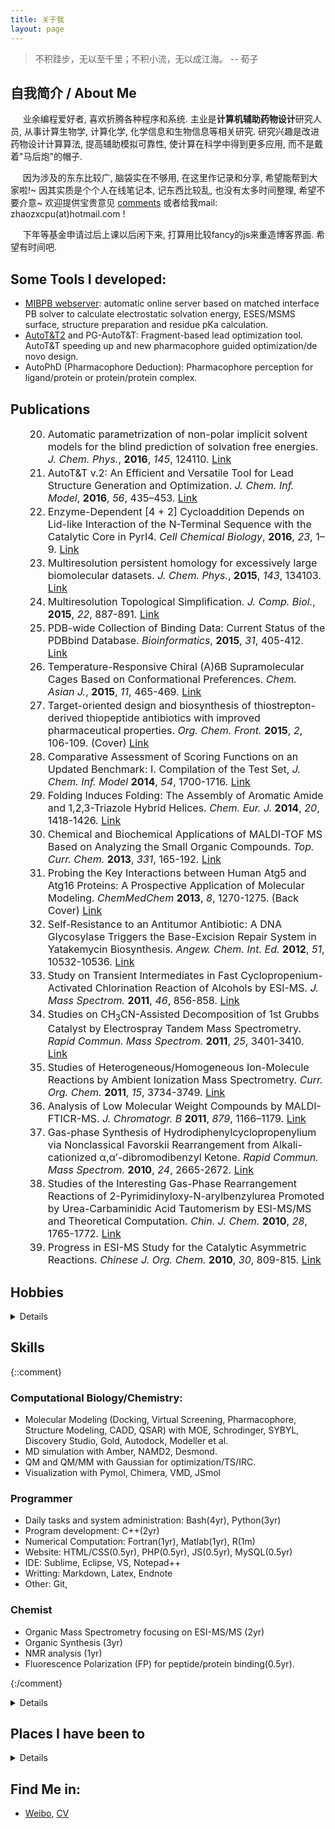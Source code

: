 ```yaml
---
title: 关于我
layout: page
---
```


<style>ol li{font-size:16px;padding:0;margin:2px 0 2px 36px} ol li strong{font-size:16px;padding:0;}</style>

> 不积跬步，无以至千里；不积小流，无以成江海。 -- 荀子

## 自我简介 / About Me

&nbsp;&nbsp;&nbsp;&nbsp;  业余编程爱好者, 喜欢折腾各种程序和系统. 主业是**计算机辅助药物设计**研究人员, 从事计算生物学, 计算化学, 化学信息和生物信息等相关研究. 研究兴趣是改进药物设计计算算法, 提高辅助模拟可靠性, 使计算在科学中得到更多应用, 而不是戴着"马后炮"的帽子.    

&nbsp;&nbsp;&nbsp;&nbsp;  因为涉及的东东比较广, 脑袋实在不够用, 在这里作记录和分享, 希望能帮到大家啦!~ 因其实质是个个人在线笔记本, 记东西比较乱, 也没有太多时间整理, 希望不要介意~ 欢迎提供宝贵意见 [comments](/pages/guestbook/) 或者给我mail: zhaozxcpu(at)hotmail.com !   

&nbsp;&nbsp;&nbsp;&nbsp;  下年等基金申请过后上课以后闲下来, 打算用比较fancy的js来重造博客界面. 希望有时间吧.

## Some Tools I developed:
- [MIBPB webserver](http://weilab.math.msu.edu/MIBPB/): automatic online server based on matched interface PB solver to calculate electrostatic solvation energy, ESES/MSMS surface, structure preparation and residue pKa calculation. 
- [AutoT&T2](http://www.sioc-ccbg.ac.cn/software/att2/) and PG-AutoT&T: Fragment-based lead optimization tool. AutoT&T speeding up and new pharmacophore guided optimization/de novo design.
- AutoPhD (Pharmacophore Deduction): Pharmacophore perception for ligand/protein or protein/protein complex.

## Publications

20. Automatic parametrization of non-polar implicit solvent models for the blind prediction of solvation free energies. *J. Chem. Phys.*, **2016**, *145*, 124110. [Link](http://scitation.aip.org/content/aip/journal/jcp/145/12/10.1063/1.4963193)
19. AutoT&T v.2: An Efficient and Versatile Tool for Lead Structure Generation and Optimization. *J. Chem. Inf. Model*, **2016**, *56*, 435–453. [Link](http://pubs.acs.org/doi/abs/10.1021/acs.jcim.5b00691)
18. Enzyme-Dependent [4 + 2] Cycloaddition Depends on Lid-like Interaction of the N-Terminal Sequence with the Catalytic Core in PyrI4. *Cell Chemical Biology*, **2016**, *23*, 1–9. [Link](http://www.cell.com/ccbio/fulltext/S2451-9456(16)30006-X)
17. Multiresolution persistent homology for excessively large biomolecular datasets. *J. Chem. Phys.*, **2015**, *143*, 134103. [Link](http://scitation.aip.org/content/aip/journal/jcp/143/13/10.1063/1.4931733)
16. Multiresolution Topological Simplification. *J. Comp. Biol.*, **2015**, *22*, 887-891. [Link](http://online.liebertpub.com/doi/abs/10.1089/cmb.2015.0104)
15. PDB-wide Collection of Binding Data: Current Status of the PDBbind Database. *Bioinformatics*, **2015**, *31*, 405-412. [Link](http://bioinformatics.oxfordjournals.org/content/31/3/405.abstract)
14. Temperature-Responsive Chiral (A)6B Supramolecular Cages Based on Conformational Preferences. *Chem. Asian J.*, **2015**, *11*, 465-469. [Link](http://onlinelibrary.wiley.com/doi/10.1002/asia.201501090/abstract)
13. Target-oriented design and biosynthesis of thiostrepton-derived thiopeptide antibiotics with improved pharmaceutical properties. *Org. Chem. Front.* **2015**, *2*, 106-109. (Cover) [Link](http://pubs.rsc.org/en/content/articlelanding/2015/qo/c4qo00288a)
12. Comparative Assessment of Scoring Functions on an Updated Benchmark: I. Compilation of the Test Set, *J. Chem. Inf. Model* **2014**, *54*, 1700-1716. [Link](http://pubs.acs.org/doi/abs/10.1021/ci500080q)
11. Folding Induces Folding: The Assembly of Aromatic Amide and 1,2,3-Triazole Hybrid Helices. *Chem. Eur. J.*  **2014**, *20*, 1418-1426. [Link](http://onlinelibrary.wiley.com/doi/10.1002/chem.201304161/abstract)
10. Chemical and Biochemical Applications of MALDI-TOF MS Based on Analyzing the Small Organic Compounds. *Top. Curr. Chem.* **2013**, *331*, 165-192. [Link](http://link.springer.com/chapter/10.1007%2F128_2012_364)
9. Probing the Key Interactions between Human Atg5 and Atg16 Proteins: A Prospective Application of
Molecular Modeling. *ChemMedChem* **2013**, *8*, 1270-1275. (Back Cover) [Link](http://onlinelibrary.wiley.com/doi/10.1002/cmdc.201300256/abstract)
8. Self-Resistance to an Antitumor Antibiotic: A DNA Glycosylase Triggers the Base-Excision Repair System in Yatakemycin Biosynthesis. *Angew. Chem. Int. Ed.* **2012**, *51*, 10532-10536. [Link](http://onlinelibrary.wiley.com/doi/10.1002/anie.201204109/abstract)
7. Study on Transient Intermediates in Fast Cyclopropenium-Activated Chlorination Reaction of Alcohols by ESI-MS. *J. Mass Spectrom.* **2011**, *46*, 856-858. [Link](http://onlinelibrary.wiley.com/doi/10.1002/jms.1960/abstract)
6. Studies on CH<sub>3</sub>CN-Assisted Decomposition of 1st Grubbs Catalyst by Electrospray Tandem Mass Spectrometry. *Rapid Commun. Mass Spectrom.* **2011**, *25*, 3401-3410. [Link](http://onlinelibrary.wiley.com/doi/10.1002/rcm.5240/abstract)
5. Studies of Heterogeneous/Homogeneous Ion-Molecule Reactions by Ambient Ionization Mass Spectrometry. *Curr. Org. Chem.* **2011**, *15*, 3734-3749. [Link](http://www.benthamdirect.com/74591/article/studies-heterogeneoushomogeneous-ion-molecule-reactions-ambient-ionization-mass)
4. Analysis of Low Molecular Weight Compounds by MALDI-FTICR-MS. *J. Chromatogr. B* **2011**, *879*, 1166–1179. [Link](http://www.sciencedirect.com/science/article/pii/S1570023211001942)
3. Gas-phase Synthesis of Hydrodiphenylcyclopropenylium via Nonclassical Favorskii Rearrangement from Alkali-cationized α,α′-dibromodibenzyl Ketone. *Rapid Commun. Mass Spectrom.* **2010**, *24*, 2665-2672. [Link](http://onlinelibrary.wiley.com/doi/10.1002/rcm.4694/abstract)
2. Studies of the Interesting Gas-Phase Rearrangement Reactions of 2-Pyrimidinyloxy-N-arylbenzylurea Promoted by Urea-Carbaminidic Acid Tautomerism by ESI-MS/MS and Theoretical Computation. *Chin. J. Chem.* **2010**, *28*, 1765-1772. [Link](http://onlinelibrary.wiley.com/doi/10.1002/cjoc.201090298/abstract)
1. Progress in ESI-MS Study for the Catalytic Asymmetric Reactions. *Chinese J. Org. Chem.* **2010**, *30*, 809-815. [Link](http://sioc-journal.cn/Jwk_yjhx/EN/abstract/abstract338923.shtml)


## Hobbies

<details>
<ul>
  <li>Chinese food (Spicy better)!! Sweet chocolate, cake, candy!! </li>
  <li>IT and Computers, Electronics  </li>
  <li>Sports: Swimming, Tennis, Running</li>
  <li>Watch matches for: American Football, Tennis, NBA, European Football (Barcelona)</li>
  <li>Fan for: MSU, Roger Federar, Argentina football and Messi, Hengda football</li>
</ul>
</details>

## Skills

{::comment}
### Computational Biology/Chemistry:
- Molecular Modeling (Docking, Virtual Screening, Pharmacophore, Structure Modeling, CADD, QSAR) with MOE, Schrodinger, SYBYL, Discovery Studio, Gold, Autodock, Modeller et al. 
- MD simulation with Amber, NAMD2, Desmond.
- QM and QM/MM with Gaussian for optimization/TS/IRC.
- Visualization with Pymol, Chimera, VMD, JSmol

### Programmer
- Daily tasks and system administration: Bash(4yr), Python(3yr)
- Program development: C++(2yr)
- Numerical Computation: Fortran(1yr), Matlab(1yr), R(1m)
- Website: HTML/CSS(0.5yr), PHP(0.5yr), JS(0.5yr), MySQL(0.5yr)
- IDE: Sublime, Eclipse, VS, Notepad++
- Writting: Markdown, Latex, Endnote
- Other: Git, 

### Chemist
- Organic Mass Spectrometry focusing on ESI-MS/MS (2yr)
- Organic Synthesis (3yr)
- NMR analysis (1yr)
- Fluorescence Polarization (FP) for peptide/protein binding(0.5yr).

{:/comment}

<details>

<h3 id="computational-biologychemistry">Computational Biology/Chemistry:</h3>
<ul>
  <li>Molecular Modeling (Docking, Virtual Screening, Pharmacophore, Structure Modeling, CADD, QSAR) with MOE, Schrodinger, SYBYL, Discovery Studio, Gold, Autodock, Modeller et al. </li>
  <li>MD simulation with Amber, NAMD2, Desmond.</li>
  <li>QM and QM/MM with Gaussian for optimization/TS/IRC.</li>
  <li>Visualization with Pymol, Chimera, VMD, JSmol</li>
</ul>

<h3 id="programmer">Programmer</h3>
<ul>
  <li>Daily tasks and system administration: Bash(4yr), Python(3yr)</li>
  <li>Program development: C++(2yr)</li>
  <li>Numerical Computation: Fortran(1yr), Matlab(1yr), R(1m)</li>
  <li>Website: HTML/CSS(0.5yr), PHP(0.5yr), JS(0.5yr), MySQL(0.5yr)</li>
  <li>IDE: Sublime, Eclipse, VS, Notepad++</li>
  <li>Writting: Markdown, Latex, Endnote</li>
  <li>Other: Git, </li>
</ul>

<h3 id="chemist">Chemist</h3>
<ul>
  <li>Organic Mass Spectrometry focusing on ESI-MS/MS (2yr)</li>
  <li>Organic Synthesis (3yr)</li>
  <li>NMR analysis (1yr)</li>
  <li>Fluorescence Polarization (FP) for peptide/protein binding(0.5yr).</li>
</ul>

</details>

## Places I have been to

<details>
<ul>
  <li>Foshan (My lovely hometown)</li>
  <li>Nanjing (My undergraduated student life)</li>
  <li>Shanghai (Best place in China, graduated student life)</li>
  <li>East Lansing (Quiet town for my postdoc study)</li>
  <li>Guangzhou, Shenzhen, Wuhan, Ningbo, Suzhou, Wuxi, Qingdao</li>
  <li>Detroit, Minneapolis, Chicago, Toronto, Boston, New York, Washington DC, Philadelphia, Lancaster, Columbus, San Francisco, San Jose, Monterey, Berkeley, Santa Barbara, San Diego, Los Angeles, Las Vegas, Santa Monica</li>
</ul>
</details>

## Find Me in:
- [Weibo](http://weibo.com/234020806/), [CV](/HomPDFF/Hom-CV.pdf)
